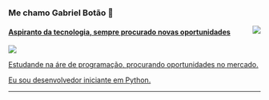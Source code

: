 ### Me chamo Gabriel Botão 👋
<div>
  <a href="https://github.com/lordefps">
  <img align='right' src="https://github-readme-stats.vercel.app/api?username=lordefps&show_icons=true&title_color=783c00&text_color=af552e&icon_color=783c00&bg_color=f8efd4&cache_seconds=2300">
</div>
  
#### Aspiranto da tecnologia, sempre procurado novas oportunidades
<div>
  <a href="https://github.com/lordefps">
  <img src="https://img.shields.io/static/v1?label=Overview&message=Gabriel&color=f8efd4&style=for-the-badge&logo=GitHub">
</div>

<p>

Estudande na áre de programação, procurando oportunidades no mercado.<br/>

Eu sou desenvolvedor iniciante em Python.

</p>
<hr>
